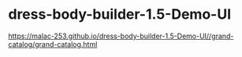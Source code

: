 # dress-body-builder-1.5-Demo-UI

https://malac-253.github.io/dress-body-builder-1.5-Demo-UI//grand-catalog/grand-catalog.html
